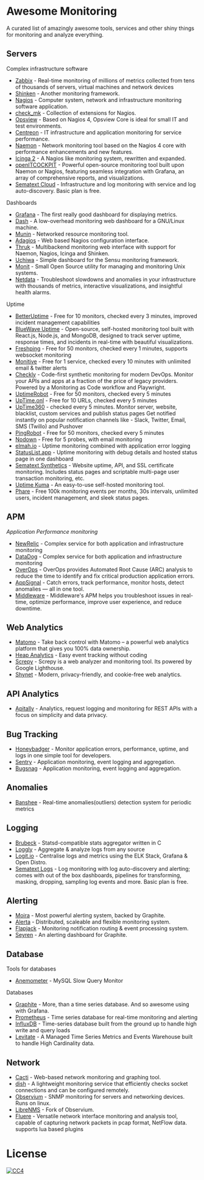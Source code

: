 # Awesome Monitoring

A curated list of amazingly awesome tools, services and other shiny things for monitoring and analyze everything.

## Servers

Complex infrastructure software

- [Zabbix](http://www.zabbix.com) - Real-time monitoring of millions of metrics collected from tens of thousands of servers, virtual machines and network devices
- [Shinken](http://www.shinken-monitoring.org/) - Another monitoring framework.
- [Nagios](http://www.nagios.org/) - Computer system, network and infrastructure monitoring software application.
- [check_mk](http://mathias-kettner.com/check_mk.html) - Collection of extensions for Nagios.
- [Opsview](https://www.opsview.com/products/opsview-atom) - Based on Nagios 4, Opsview Core is ideal for small IT and test environments.
- [Centreon](http://www.centreon.com) - IT infrastructure and application monitoring for service performance.
- [Naemon](http://www.naemon.org/) - Network monitoring tool based on the Nagios 4 core with performance enhancements and new features.
- [Icinga 2](https://www.icinga.com/) - A Nagios like monitoring system, rewritten and expanded.
- [openITCOCKPIT](https://openitcockpit.io/) - Powerful open-source monitoring tool built upon Naemon or Nagios, featuring seamless integration with Grafana, an array of comprehensive reports, and visualizations.
- [Sematext Cloud](https://sematext.com/) - Infrastructure and log monitoring with service and log auto-discovery.  Basic plan is free.

Dashboards

- [Grafana](https://grafana.com) - The first really good dashboard for displaying metrics.
- [Dash](https://github.com/afaqurk/linux-dash) - A low-overhead monitoring web dashboard for a GNU/Linux machine.
- [Munin](http://munin-monitoring.org/) - Networked resource monitoring tool.
- [Adagios](http://adagios.org/) - Web based Nagios configuration interface.
- [Thruk](http://www.thruk.org/) - Multibackend monitoring web interface with support for Naemon, Nagios, Icinga and Shinken.
- [Uchiwa](https://uchiwa.io) - Simple dashboard for the Sensu monitoring framework.
- [Monit](http://mmonit.com/monit/#home) - Small Open Source utility for managing and monitoring Unix systems.
- [Netdata](https://www.netdata.cloud/agent/) - Troubleshoot slowdowns and anomalies in your infrastructure with thousands of metrics, interactive visualizations, and insightful health alarms.

Uptime

- [BetterUptime](https://betteruptime.com) - Free for 10 monitors, checked every 3 minutes, improved incident management capabilities
- [BlueWave Uptime](https://github.com/bluewave-labs/bluewave-uptime) - Open-source, self-hosted monitoring tool built with React.js, Node.js, and MongoDB, designed to track server uptime, response times, and incidents in real-time with beautiful visualizations.
- [Freshping](https://www.freshworks.com/website-monitoring) - Free for 50 monitors, checked every 1 minutes, supports websocket monitoring
- [Monitive](http://monitive.com) - Free for 1 service, checked every 10 minutes with unlimited email & twitter alerts
- [Checkly](https://www.checklyhq.com/) - Code-first synthetic monitoring for modern DevOps. Monitor your APIs and apps at a fraction of the price of legacy providers. Powered by a Monitoring as Code workflow and Playwright.
- [UptimeRobot](https://uptimerobot.com) - Free for 50 monitors, checked every 5 minutes
- [UpTime.onl](https://uptime.onl) - Free for 10 URLs, checked every 5 minutes
- [UpTime360](https://uptime360.net) - checked every 5 minutes. Monitor server, website, blacklist, custom services and publish status pages
                                       Get notified instantly on popular notification channels like - Slack, Twitter, Email, SMS (Twillo) and Pushover
- [PingRobot](https://pingrobot.io) - Free for 50 monitors, checked every 5 minutes
- [Nodown](https://nodown.io) - Free for 5 probes, with email monitoring
- [elmah.io](https://elmah.io/features/uptime-monitoring/) - Uptime monitoring combined with application error logging
- [StatusList.app](https://statuslist.app) - Uptime monitoring with debug details and hosted status page in one dashboard
- [Sematext Synthetics](https://sematext.com/synthetic-monitoring) - Website uptime, API, and SSL certificate monitoring.  Includes status pages and scriptable multi-page user transaction monitoring, etc.
- [Uptime Kuma](https://github.com/louislam/uptime-kuma) - An easy-to-use self-hosted monitoring tool.
- [Phare](https://phare.io/products/uptime) - Free 100k monitoring events per months, 30s intervals, unlimited users, incident management, and sleek status pages.

## APM
*Application Performance monitoring*

- [NewRelic](https://newrelic.com) - Complex service for both application and infrastructure monitoring
- [DataDog](https://www.datadoghq.com) - Complex service for both application and infrastructure monitoring
- [OverOps](https://www.overops.com) - OverOps provides Automated Root Cause (ARC) analysis to reduce the time to identify and fix critical production application errors.
- [AppSignal](https://appsignal.com) - Catch errors, track performance, monitor hosts, detect anomalies — all in one tool.
- [Middleware](https://middleware.io) - Middleware's APM helps you troubleshoot issues in real-time, optimize performance, improve user experience, and reduce downtime.
## Web Analytics

- [Matomo](https://matomo.org/) - Take back control with Matomo – a powerful web analytics platform that gives you 100% data ownership.
- [Heap Analytics](https://heap.io/) - Easy event tracking without coding
- [Screpy](https://screpy.com) - Screpy is a web analyzer and monitoring tool. Its powered by Google Lighthouse.
- [Shynet](https://github.com/milesmcc/shynet) - Modern, privacy-friendly, and cookie-free web analytics.

## API Analytics

- [Apitally](https://apitally.io) - Analytics, request logging and monitoring for REST APIs with a focus on simplicity and data privacy.

## Bug Tracking

- [Honeybadger](https://www.honeybadger.io) - Monitor application errors, performance, uptime, and logs in one simple tool for developers.
- [Sentry](https://sentry.io) - Application monitoring, event logging and aggregation.
- [Bugsnag](https://bugsnag.com) - Application monitoring, event logging and aggregation.

## Anomalies

- [Banshee](https://github.com/facesea/banshee) - Real-time anomalies(outliers) detection system for periodic metrics

## Logging

- [Brubeck](https://github.com/github/brubeck) - Statsd-compatible stats aggregator written in C
- [Loggly](https://loggly.com) - Aggregate & analyze logs from any source
- [Logit.io](https://logit.io) - Centralise logs and metrics using the ELK Stack, Grafana & Open Distro.
- [Sematext Logs](https://sematext.com/logsene) - Log monitoring with log auto-discovery and alerting; comes with out of the box dashboards, pipelines for transforming, masking, dropping, sampling log events and more.  Basic plan is free.

## Alerting

- [Moira](https://github.com/moira-alert) - Most powerful alerting system, backed by Graphite.
- [Alerta](https://github.com/guardian/alerta) - Distributed, scaleable and flexible monitoring system.
- [Flapjack](http://flapjack.io/) - Monitoring notification routing & event processing system.
- [Seyren](https://github.com/scobal/seyren) - An alerting dashboard for Graphite.

## Database

Tools for databases

- [Anemometer](https://github.com/box/Anemometer) - MySQL Slow Query Monitor

Databases

- [Graphite](https://graphiteapp.org) - More, than a time series database. And so awesome using with Grafana.
- [Prometheus](https://prometheus.io) - Time series database for real-time monitoring and alerting
- [InfluxDB](https://github.com/influxdata/influxdb) - Time-series database built from the ground up to handle high write and query loads
- [Levitate](https://last9.io/levitate-tsdb) - A Managed Time Series Metrics and Events Warehouse built to handle High Cardinality data.
 
## Network

- [Cacti](http://www.cacti.net) - Web-based network monitoring and graphing tool.
- [dish](https://github.com/thevxn/dish) -  A lightweight monitoring service that efficiently checks socket connections and can be configured remotely. 
- [Observium](http://www.observium.org/) - SNMP monitoring for servers and networking devices. Runs on linux.
- [LibreNMS](https://github.com/librenms/librenms/) - Fork of Observium.
- [Fluere](https://github.com/SkuldNorniern/fluere) - Versatile network interface monitoring and analysis tool, capable of capturing network packets in pcap format, NetFlow data. supports lua based plugins

# License

[![CC4](https://i.creativecommons.org/l/by/4.0/88x31.png)](http://creativecommons.org/licenses/by/4.0/)
